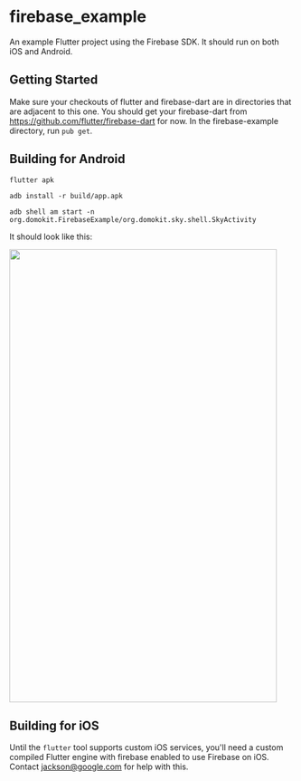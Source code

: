 # firebase_example

An example Flutter project using the Firebase SDK. It should run on both iOS and Android.

## Getting Started

Make sure your checkouts of flutter and firebase-dart are in directories that are adjacent to this one. You should get your firebase-dart from https://github.com/flutter/firebase-dart for now. In the firebase-example directory, run ```pub get```.

## Building for Android

```flutter apk```

```adb install -r build/app.apk```

```adb shell am start -n org.domokit.FirebaseExample/org.domokit.sky.shell.SkyActivity```

It should look like this:

<img src="screen.png" width="473" height="800" />

## Building for iOS

Until the ```flutter``` tool supports custom iOS services, you'll
need a custom compiled Flutter engine with firebase enabled
to use Firebase on iOS. Contact jackson@google.com for help with this.
